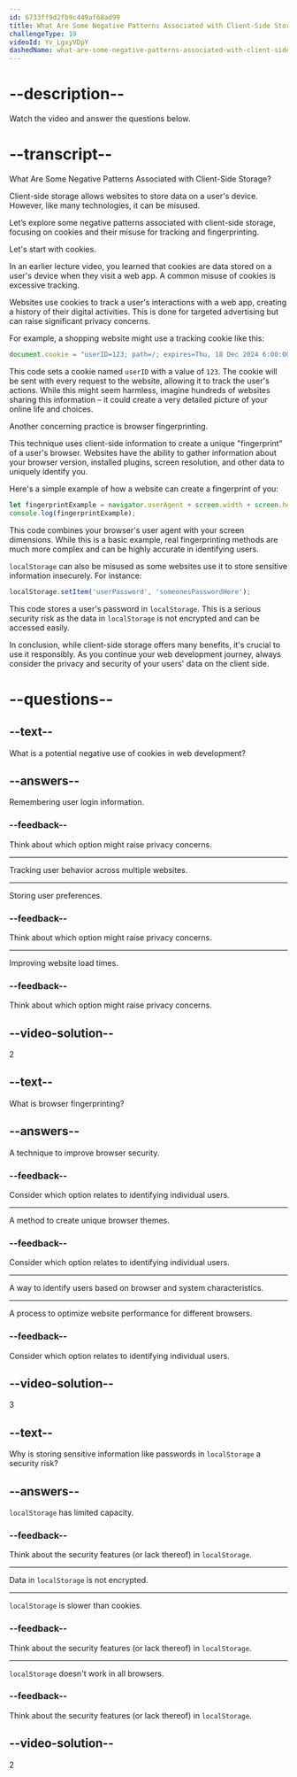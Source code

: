 ```yaml
---
id: 6733ff9d2fb9c449af68ad99
title: What Are Some Negative Patterns Associated with Client-Side Storage?
challengeType: 19
videoId: Yv_LgxyVDpY
dashedName: what-are-some-negative-patterns-associated-with-client-side-storage
---
```


# --description--

Watch the video and answer the questions below.

# --transcript--

What Are Some Negative Patterns Associated with Client-Side Storage?

Client-side storage allows websites to store data on a user's device. However, like many technologies, it can be misused. 

Let’s explore some negative patterns associated with client-side storage, focusing on cookies and their misuse for tracking and fingerprinting.

Let's start with cookies. 

In an earlier lecture video, you learned that cookies are data stored on a user's device when they visit a web app. A common misuse of cookies is excessive tracking.

Websites use cookies to track a user's interactions with a web app, creating a history of their digital activities. This is done for targeted advertising but can raise significant privacy concerns.

For example, a shopping website might use a tracking cookie like this:

```js
document.cookie = "userID=123; path=/; expires=Thu, 18 Dec 2024 6:00:00 UTC";
```

This code sets a cookie named `userID` with a value of `123`. The cookie will be sent with every request to the website, allowing it to track the user's actions. While this might seem harmless, imagine hundreds of websites sharing this information – it could create a very detailed picture of your online life and choices.

Another concerning practice is browser fingerprinting. 

This technique uses client-side information to create a unique "fingerprint" of a user's browser. Websites have the ability to gather information about your browser version, installed plugins, screen resolution, and other data to uniquely identify you. 

Here's a simple example of how a website can create a fingerprint of you:

```js
let fingerprintExample = navigator.userAgent + screen.width + screen.height;
console.log(fingerprintExample);
```

This code combines your browser's user agent with your screen dimensions. While this is a basic example, real fingerprinting methods are much more complex and can be highly accurate in identifying users.

`localStorage` can also be misused as some websites use it to store sensitive information insecurely. For instance:

```js
localStorage.setItem('userPassword', 'someonesPasswordHere');
```

This code stores a user's password in `localStorage`. This is a serious security risk as the data in `localStorage` is not encrypted and can be accessed easily.

In conclusion, while client-side storage offers many benefits, it's crucial to use it responsibly. As you continue your web development journey, always consider the privacy and security of your users' data on the client side.

# --questions--

## --text--

What is a potential negative use of cookies in web development?

## --answers--

Remembering user login information.

### --feedback--

Think about which option might raise privacy concerns.

---

Tracking user behavior across multiple websites.

---

Storing user preferences.

### --feedback--

Think about which option might raise privacy concerns.

---

Improving website load times.

### --feedback--

Think about which option might raise privacy concerns.

## --video-solution--

2

## --text--

What is browser fingerprinting?

## --answers--

A technique to improve browser security.

### --feedback--

Consider which option relates to identifying individual users.

---

A method to create unique browser themes.

### --feedback--

Consider which option relates to identifying individual users.

---

A way to identify users based on browser and system characteristics.

---

A process to optimize website performance for different browsers.

### --feedback--

Consider which option relates to identifying individual users.

## --video-solution--

3

## --text--

Why is storing sensitive information like passwords in `localStorage` a security risk?

## --answers--

`localStorage` has limited capacity.

### --feedback--

Think about the security features (or lack thereof) in `localStorage`.

---

Data in `localStorage` is not encrypted.

---

`localStorage` is slower than cookies.

### --feedback--

Think about the security features (or lack thereof) in `localStorage`.

---

`localStorage` doesn't work in all browsers.

### --feedback--

Think about the security features (or lack thereof) in `localStorage`.

## --video-solution--

2
